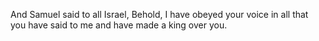And Samuel said to all Israel, Behold, I have obeyed your voice in all that you have said to me and have made a king over you.
